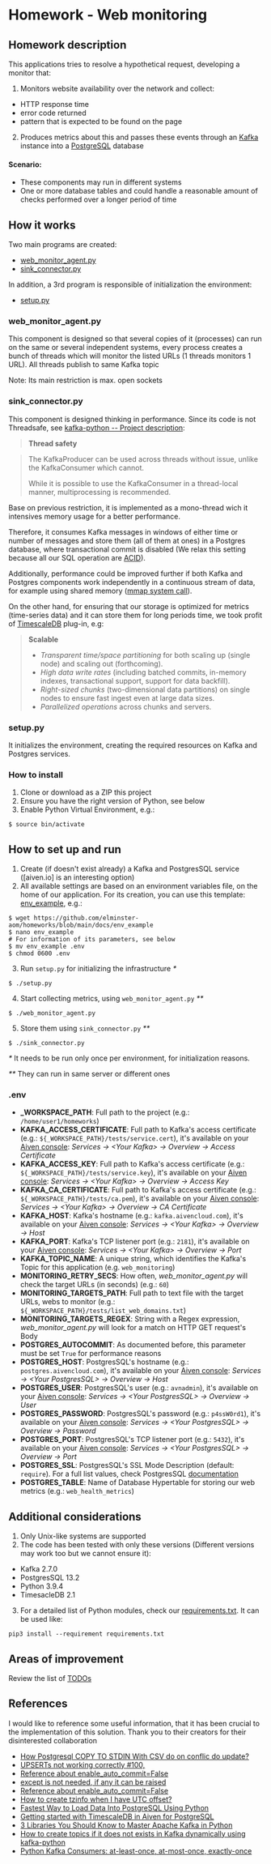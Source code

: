 # Homework - Web monitoring

## Homework description 
This applications tries to resolve a hypothetical request, developing a monitor that:
1. Monitors website availability over the network and collect:
* HTTP response time
* error code returned
* pattern that is expected to be found on the page
2. Produces metrics about this and passes these events through an [Kafka](https://kafka.apache.org/) instance into a [PostgreSQL](https://www.postgresql.org/) database

#### Scenario:
* These components may run in different systems
* One or more database tables and could handle a reasonable amount of checks performed over a longer period of time

## How it works
Two main programs are created:
 * [web_monitor_agent.py](https://github.com/elminster-aom/homeworks/blob/main/docs/web_monitor_agent.md)
 * [sink_connector.py](https://github.com/elminster-aom/homeworks/blob/main/docs/sink_connector.md)

In addition, a 3rd program is responsible of initialization the environment:
 * [setup.py](https://github.com/elminster-aom/homeworks/blob/main/docs/setup.md)

### web_monitor_agent.py
This component is designed so that several copies of it (processes) can run on the same or several independent systems, every process creates a bunch of threads which will monitor the listed URLs (1 threads monitors 1 URL). All threads publish to same Kafka topic

Note: Its main restriction is max. open sockets
 
### sink_connector.py
This component is designed thinking in performance. Since its code is not Threadsafe, see [kafka-python -- Project description](https://pypi.org/project/kafka-python/):
> **Thread safety**

> The KafkaProducer can be used across threads without issue, unlike the KafkaConsumer which cannot.
> 
> While it is possible to use the KafkaConsumer in a thread-local manner, multiprocessing is recommended.

Base on previous restriction, it is implemented as a mono-thread wich it intensives memory usage for a better performance.

Therefore, it consumes Kafka messages in windows of either time or number of messages and store them (all of them at ones) in a Postgres database, where transactional commit is disabled (We relax this setting because all our SQL operation are [ACID](https://en.wikipedia.org/wiki/ACID)). 

Additionally, performance could be improved further if both Kafka and Postgres components work independently in a continuous stream of data, for example using shared memory ([mmap system call](https://man7.org/linux/man-pages/man2/mmap.2.html)).

On the other hand, for ensuring that our storage is optimized for metrics (time-series data) and it can store them for long periods time, we took profit of [TimescaleDB](https://docs.timescale.com/latest/introduction) plug-in, e.g:
> **Scalable**
> * _Transparent time/space partitioning_ for both scaling up (single node) and scaling out (forthcoming).
> * _High data write rates_ (including batched commits, in-memory indexes, transactional support, support for data backfill).
> * _Right-sized chunks_ (two-dimensional data partitions) on single nodes to ensure fast ingest even at large data sizes.
> * _Parallelized operations_ across chunks and servers.

### setup.py
It initializes the environment, creating the required resources on Kafka and Postgres services.

### How to install
1. Clone or download as a ZIP this project
2. Ensure you have the right version of Python, see below
3. Enable Python Virtual Environment, e.g.:
```shell
$ source bin/activate
```

## How to set up and run
1. Create (if doesn't exist already) a Kafka and PostgresSQL service ([aiven.io] is an interesting option)
2. All available settings are based on an environment variables file, on the home of our application. For its creation, you can use this template: [env_example](https://github.com/elminster-aom/homeworks/blob/main/docs/env_example), e.g.:
```shell
$ wget https://github.com/elminster-aom/homeworks/blob/main/docs/env_example 
$ nano env_example
# For information of its parameters, see below
$ mv env_example .env
$ chmod 0600 .env
```
3. Run `setup.py` for initializing the infrastructure _\*_
```shell
$ ./setup.py
```
4. Start collecting metrics, using `web_monitor_agent.py` _\*\*_
```shell
$ ./web_monitor_agent.py
```
5. Store them using `sink_connector.py` _\*\*_
```shell
$ ./sink_connector.py
```
_\*_ It needs to be run only once per environment, for initialization reasons.

_\*\*_ They can run in same server or different ones

### .env
* **_WORKSPACE_PATH**: Full path to the project (e.g.: `/home/user1/homeworks`)
* **KAFKA_ACCESS_CERTIFICATE**: Full path to Kafka's access certificate (e.g.: `${_WORKSPACE_PATH}/tests/service.cert`), it's available on your [Aiven console](https://console.aiven.io/): _Services -> \<Your Kafka\> -> Overview -> Access Certificate_
* **KAFKA_ACCESS_KEY**: Full path to Kafka's access certificate (e.g.: `${_WORKSPACE_PATH}/tests/service.key`), it's available on your [Aiven console](https://console.aiven.io/): _Services -> \<Your Kafka\> -> Overview -> Access Key_
* **KAFKA_CA_CERTIFICATE**: Full path to Kafka's access certificate (e.g.: `${_WORKSPACE_PATH}/tests/ca.pem`), it's available on your [Aiven console](https://console.aiven.io/): _Services -> \<Your Kafka\> -> Overview -> CA Certificate_
* **KAFKA_HOST**: Kafka's hostname (e.g.: `kafka.aivencloud.com`), it's available on your [Aiven console](https://console.aiven.io/): _Services -> \<Your Kafka\> -> Overview -> Host_
* **KAFKA_PORT**: Kafka's TCP listener port (e.g.: `2181`), it's available on your [Aiven console](https://console.aiven.io/): _Services -> \<Your Kafka\> -> Overview -> Port_
* **KAFKA_TOPIC_NAME**: A unique string, which identifies the Kafka's Topic for this application (e.g. `web_monitoring`)
* **MONITORING_RETRY_SECS**: How often, *web_monitor_agent.py* will check the target URLs (in seconds) (e.g.: `60`)
* **MONITORING_TARGETS_PATH**:  Full path to text file with the target URLs, webs to monitor (e.g.: `${_WORKSPACE_PATH}/tests/list_web_domains.txt`)
* **MONITORING_TARGETS_REGEX**: String with a Regex expression, *web_monitor_agent.py* will look for a match on HTTP GET request's Body
* **POSTGRES_AUTOCOMMIT**: As documented before, this parameter must be set `True` for performance reasons
* **POSTGRES_HOST**: PostgresSQL's hostname (e.g.: `postgres.aivencloud.com`), it's available on your [Aiven console](https://console.aiven.io/): _Services -> \<Your PostgresSQL\> -> Overview -> Host_
* **POSTGRES_USER**: PostgresSQL's user (e.g.: `avnadmin`), it's available on your [Aiven console](https://console.aiven.io/): _Services -> \<Your PostgresSQL\> -> Overview -> User_
* **POSTGRES_PASSWORD**: PostgresSQL's password (e.g.: `p4ssW0rd1`), it's available on your [Aiven console](https://console.aiven.io/): _Services -> \<Your PostgresSQL\> -> Overview -> Password_
* **POSTGRES_PORT**: PostgresSQL's TCP listener port (e.g.: `5432`), it's available on your [Aiven console](https://console.aiven.io/): _Services -> \<Your PostgresSQL\> -> Overview -> Port_
* **POSTGRES_SSL**: PostgresSQL's SSL Mode Description (default: `require`). For a full list values, check PostgresSQL [documentation](https://www.postgresql.org/docs/current/libpq-ssl.html#LIBPQ-SSL-SSLMODE-STATEMENTS)
* **POSTGRES_TABLE**: Name of Database Hypertable for storing our web metrics (e.g.: `web_health_metrics`)

## Additional considerations
1. Only Unix-like systems are supported
2. The code has been tested with only these versions (Different versions may work too but we cannot ensure it):
* Kafka 2.7.0
* PostgresSQL 13.2
* Python 3.9.4
* TimesacleDB 2.1
3. For a detailed list of Python modules, check our [requirements.txt](https://github.com/elminster-aom/homeworks/blob/main/requirements.txt). It can be used like:
```shell
pip3 install --requirement requirements.txt
```

## Areas of improvement
Review the list of [TODOs](https://github.com/elminster-aom/homeworks/blob/main/docs/TODOS.md)

## References
I would like to reference some useful information, that it has been crucial to the implementation of this solution. Thank you to their creators for their disinterested collaboration
* [How Postgresql COPY TO STDIN With CSV do on conflic do update?](https://stackoverflow.com/a/48020691)
* [UPSERTs not working correctly #100,](https://github.com/timescale/timescaledb/issues/100)
* [Reference about enable_auto_commit=False](https://www.thebookofjoel.com/python-kafka-consumers)
* [except is not needed, if any it can be raised](https://www.reddit.com/r/learnpython/comments/45erlq/is_it_okay_to_use_tryfinally_without_except/czxk5bk?utm_source=share&utm_medium=web2x&context=3)
* [Reference about enable_auto_commit=False](https://www.thebookofjoel.com/python-kafka-consumers)
* [How to create tzinfo when I have UTC offset?](https://stackoverflow.com/a/28270767)
* [Fastest Way to Load Data Into PostgreSQL Using Python](https://hakibenita.com/fast-load-data-python-postgresql#copy-data-from-a-string-iterator-with-buffer-size)
* [Getting started with TimescaleDB in Aiven for PostgreSQL](https://help.aiven.io/en/articles/1752157-getting-started-with-timescaledb-in-aiven-for-postgresql)
* [3 Libraries You Should Know to Master Apache Kafka in Python](https://towardsdatascience.com/3-libraries-you-should-know-to-master-apache-kafka-in-python-c95fdf8700f2)
* [How to create topics if it does not exists in Kafka dynamically using kafka-python](https://stackoverflow.com/a/55494337)
* [Python Kafka Consumers: at-least-once, at-most-once, exactly-once](https://www.thebookofjoel.com/python-kafka-consumers)

